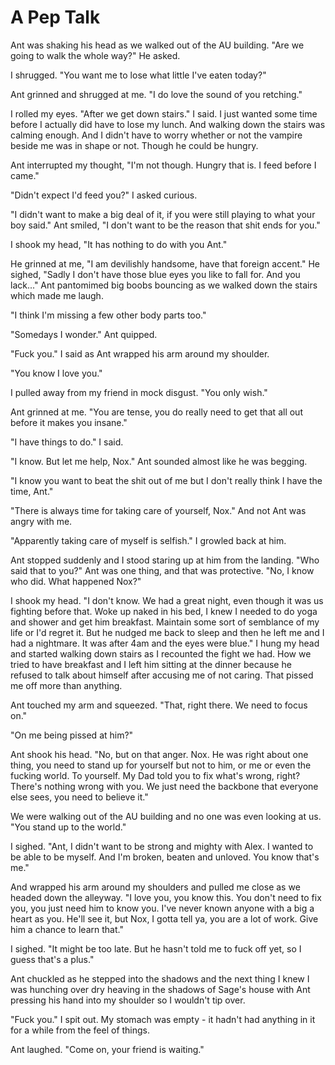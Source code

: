 #  A Pep Talk

Ant was shaking his head as we walked out of the AU building. "Are we going to
walk the whole way?" He asked.

I shrugged. "You want me to lose what little I've eaten today?"

Ant grinned and shrugged at me. "I do love the sound of you retching."

I rolled my eyes. "After we get down stairs." I said. I just wanted some time
before I actually did have to lose my lunch. And walking down the stairs was
calming enough. And I didn't have to worry whether or not the vampire beside me
was in shape or not. Though he could be hungry.

Ant interrupted my thought, "I'm not though. Hungry that is. I feed before I
came."

"Didn't expect I'd feed you?" I asked curious.

"I didn't want to make a big deal of it, if you were still playing to what your
boy said." Ant smiled, "I don't want to be the reason that shit ends for you."

I shook my head, "It has nothing to do with you Ant."

He grinned at me, "I am devilishly handsome, have that foreign accent." He
sighed, "Sadly I don't have those blue eyes you like to fall for. And you
lack..." Ant pantomimed big boobs bouncing as we walked down the stairs which
made me laugh.

"I think I'm missing a few other body parts too."

"Somedays I wonder." Ant quipped.

"Fuck you." I said as Ant wrapped his arm around my shoulder.

"You know I love you."

I pulled away from my friend in mock disgust. "You only wish."

Ant grinned at me. "You are tense, you do really need to get that all out before
it makes you insane."

"I have things to do." I said.

"I know. But let me help, Nox." Ant sounded almost like he was begging.

"I know you want to beat the shit out of me but I don't really think I have the
time, Ant."

"There is always time for taking care of yourself, Nox." And not Ant was angry
with me.

"Apparently taking care of myself is selfish." I growled back at him.

Ant stopped suddenly and I stood staring up at him from the landing. "Who said
that to you?" Ant was one thing, and that was protective. "No, I know who did.
What happened Nox?"

I shook my head. "I don't know. We had a great night, even though it was us
fighting before that. Woke up naked in his bed, I knew I needed to do yoga and
shower and get him breakfast. Maintain some sort of semblance of my life or I'd
regret it. But he nudged me back to sleep and then he left me and I had a
nightmare. It was after 4am and the eyes were blue." I hung my head and started
walking down stairs as I recounted the fight we had. How we tried to have
breakfast and I left him sitting at the dinner because he refused to talk about
himself after accusing me of not caring. That pissed me off more than anything.

Ant touched my arm and squeezed. "That, right there. We need to focus on."

"On me being pissed at him?"

Ant shook his head. "No, but on that anger. Nox. He was right about one thing,
you need to stand up for yourself but not to him, or me or even the fucking
world. To yourself. My Dad told you to fix what's wrong, right? There's nothing
wrong with you. We just need the backbone that everyone else sees, you need to
believe it."

We were walking out of the AU building and no one was even looking at us. "You
stand up to the world."

I sighed. "Ant, I didn't want to be strong and mighty with Alex. I wanted to be
able to be myself. And I'm broken, beaten and unloved. You know that's me."

And wrapped his arm around my shoulders and pulled me close as we headed down
the alleyway. "I love you, you know this. You don't need to fix you, you just
need him to know you. I've never known anyone with a big a heart as you. He'll
see it, but Nox, I gotta tell ya, you are a lot of work. Give him a chance to
learn that."

I sighed. "It might be too late. But he hasn't told me to fuck off yet, so I
guess that's a plus."

Ant chuckled as he stepped into the shadows and the next thing I knew I was
hunching over dry heaving in the shadows of Sage's house with Ant pressing his
hand into my shoulder so I wouldn't tip over.

"Fuck you." I spit out. My stomach was empty - it hadn't had anything in it for
a while from the feel of things.

Ant laughed. "Come on, your friend is waiting."

